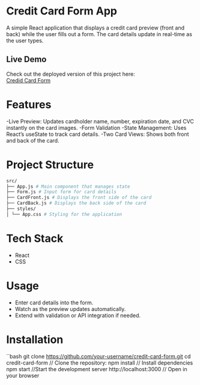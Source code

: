 # Credit Card Form App

A simple React application that displays a credit card preview (front and back) while the user fills out a form.
The card details update in real-time as the user types.

## Live Demo

Check out the deployed version of this project here:  
[Credid Card Form ](https://credit-card-form-webapp.netlify.app/)

# Features

-Live Preview: Updates cardholder name, number, expiration date, and CVC instantly on the card images.
-Form Validation
-State Management: Uses React’s useState to track card details.
-Two Card Views: Shows both front and back of the card.

# Project Structure

```bash
src/
├── App.js # Main component that manages state
├── Form.js # Input form for card details
├── CardFront.js # Displays the front side of the card
├── CardBack.js # Displays the back side of the card
├── styles/
│ └── App.css # Styling for the application
```

# Tech Stack

- React
- CSS

# Usage

- Enter card details into the form.
- Watch as the preview updates automatically.
- Extend with validation or API integration if needed.

# Installation

``bash
git clone https://github.com/your-username/credit-card-form.git
cd credit-card-form // Clone the repository:
npm install // Install dependencies
npm start //Start the development server
http://localhost:3000 // Open in your browser

```

```

